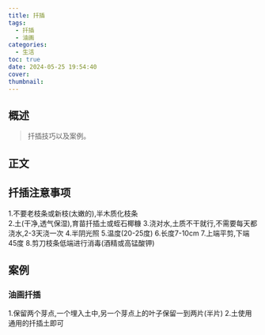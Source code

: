 ```yaml
---
title: 扦插
tags:
  - 扦插
  - 油画
categories:
  - 生活
toc: true
date: 2024-05-25 19:54:40
cover:
thumbnail:
---
```



## 概述

> 扦插技巧以及案例。

<!--more-->

## 正文


## 扦插注意事项
1.不要老枝条或新枝(太嫩的),半木质化枝条  
2.土(干净,透气保湿),育苗扦插土或蛭石椰糠
3.浇对水,土质不干就行,不需要每天都浇水,2-3天浇一次
4.半阴光照
5.温度(20-25度)
6.长度7-10cm
7.上端平剪,下端45度
8.剪刀枝条低端进行消毒(酒精或高锰酸钾)

## 案例 
### 油画扦插  
1.保留两个芽点,一个埋入土中,另一个芽点上的叶子保留一到两片(半片)
2.土使用通用的扦插土即可  